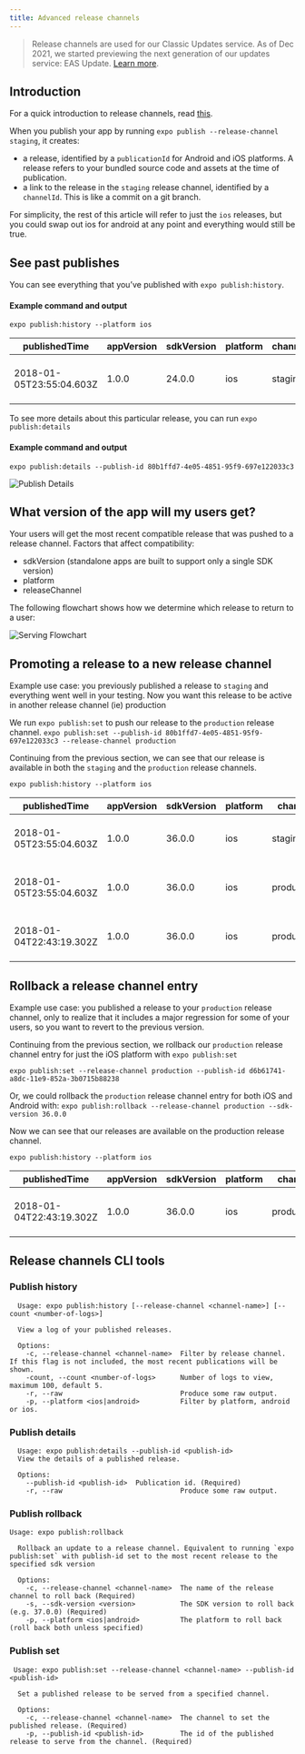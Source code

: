 ```yaml
---
title: Advanced release channels
---
```


> Release channels are used for our Classic Updates service. As of Dec 2021, we started previewing the next generation of our updates service: EAS Update. [Learn more](/eas-update).

## Introduction

For a quick introduction to release channels, read [this](release-channels.md).

When you publish your app by running `expo publish --release-channel staging`, it creates:

- a release, identified by a `publicationId` for Android and iOS platforms. A release refers to your bundled source code and assets at the time of publication.
- a link to the release in the `staging` release channel, identified by a `channelId`. This is like a commit on a git branch.

For simplicity, the rest of this article will refer to just the `ios` releases, but you could swap out ios for android at any point and everything would still be true.

## See past publishes

You can see everything that you’ve published with `expo publish:history`.

#### Example command and output

`expo publish:history --platform ios`

| publishedTime            | appVersion | sdkVersion | platform | channel | publicationId                        |
| ------------------------ | ---------- | ---------- | -------- | ------- | ------------------------------------ |
| 2018-01-05T23:55:04.603Z | 1.0.0      | 24.0.0     | ios      | staging | 80b1ffd7-4e05-4851-95f9-697e122033c3 |

To see more details about this particular release, you can run `expo publish:details`

#### Example command and output

`expo publish:details --publish-id 80b1ffd7-4e05-4851-95f9-697e122033c3`

![Publish Details](/static/images/release-channels-pub-details-1.png)

## What version of the app will my users get?

Your users will get the most recent compatible release that was pushed to a release channel. Factors that affect compatibility:

- sdkVersion (standalone apps are built to support only a single SDK version)
- platform
- releaseChannel

The following flowchart shows how we determine which release to return to a user:

![Serving Flowchart](/static/images/release-channels-flowchart.png)

## Promoting a release to a new release channel

Example use case: you previously published a release to `staging` and everything went well in your testing. Now you want this release to be active in another release channel (ie) production

We run `expo publish:set` to push our release to the `production` release channel.
`expo publish:set --publish-id 80b1ffd7-4e05-4851-95f9-697e122033c3 --release-channel production`

Continuing from the previous section, we can see that our release is available in both the `staging` and the `production` release channels.

`expo publish:history --platform ios`

| publishedTime            | appVersion | sdkVersion | platform | channel    | publicationId                        |
| ------------------------ | ---------- | ---------- | -------- | ---------- | ------------------------------------ |
| 2018-01-05T23:55:04.603Z | 1.0.0      | 36.0.0     | ios      | staging    | 80b1ffd7-4e05-4851-95f9-697e122033c3 |
| 2018-01-05T23:55:04.603Z | 1.0.0      | 36.0.0     | ios      | production | 80b1ffd7-4e05-4851-95f9-697e122033c3 |
| 2018-01-04T22:43:19.302Z | 1.0.0      | 36.0.0     | ios      | production | d6b61741-a8dc-11e9-852a-3b0715b88238 |

## Rollback a release channel entry

Example use case: you published a release to your `production` release channel, only to realize that it includes a major regression for some of your users, so you want to revert to the previous version.

Continuing from the previous section, we rollback our `production` release channel entry for just the iOS platform with `expo publish:set`

`expo publish:set --release-channel production --publish-id d6b61741-a8dc-11e9-852a-3b0715b88238`

Or, we could rollback the `production` release channel entry for both iOS and Android with:
`expo publish:rollback --release-channel production --sdk-version 36.0.0`

Now we can see that our releases are available on the production release channel.

`expo publish:history --platform ios`

| publishedTime            | appVersion | sdkVersion | platform | channel    | publicationId                        |
| ------------------------ | ---------- | ---------- | -------- | ---------- | ------------------------------------ |
| 2018-01-04T22:43:19.302Z | 1.0.0      | 36.0.0     | ios      | production | d6b61741-a8dc-11e9-852a-3b0715b88238 |

## Release channels CLI tools

### Publish history

```
  Usage: expo publish:history [--release-channel <channel-name>] [--count <number-of-logs>]

  View a log of your published releases.

  Options:
    -c, --release-channel <channel-name>  Filter by release channel. If this flag is not included, the most recent publications will be shown.
    -count, --count <number-of-logs>      Number of logs to view, maximum 100, default 5.
    -r, --raw                             Produce some raw output.
    -p, --platform <ios|android>          Filter by platform, android or ios.
```

### Publish details

```
  Usage: expo publish:details --publish-id <publish-id>
  View the details of a published release.

  Options:
    --publish-id <publish-id>  Publication id. (Required)
    -r, --raw                             Produce some raw output.
```

### Publish rollback

```
Usage: expo publish:rollback

  Rollback an update to a release channel. Equivalent to running `expo publish:set` with publish-id set to the most recent release to the specified sdk version

  Options:
    -c, --release-channel <channel-name>  The name of the release channel to roll back (Required)
    -s, --sdk-version <version>           The SDK version to roll back (e.g. 37.0.0) (Required)
    -p, --platform <ios|android>          The platform to roll back (roll back both unless specified)
```

### Publish set

```
 Usage: expo publish:set --release-channel <channel-name> --publish-id <publish-id>

  Set a published release to be served from a specified channel.

  Options:
    -c, --release-channel <channel-name>  The channel to set the published release. (Required)
    -p, --publish-id <publish-id>         The id of the published release to serve from the channel. (Required)
```
